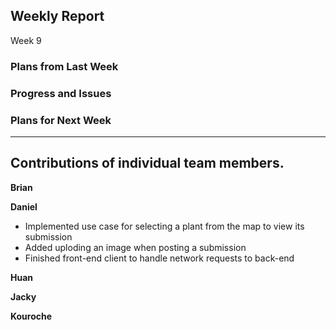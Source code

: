 
## Weekly Report
Week 9

### Plans from Last Week




### Progress and Issues



### Plans for Next Week


________________


## Contributions of individual team members.
**Brian**



**Daniel**
* Implemented use case for selecting a plant from the map to view its submission
* Added uploding an image when posting a submission
* Finished front-end client to handle network requests to back-end


**Huan**


**Jacky**



**Kouroche**

